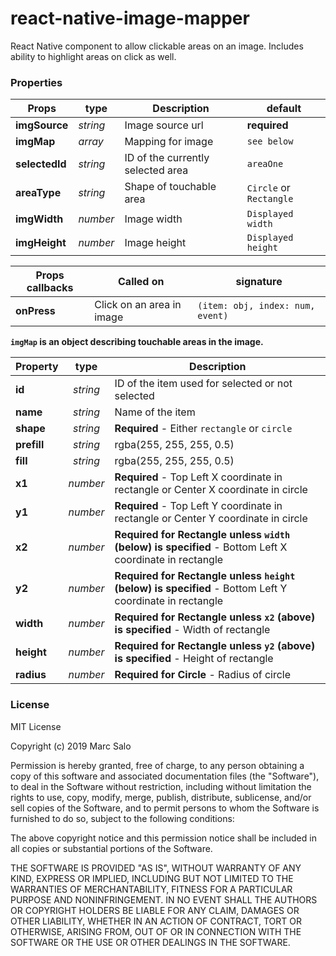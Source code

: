 # react-native-image-mapper

React Native component to allow clickable areas on an image. Includes ability to highlight areas on click as well.

### Properties

|Props|type|Description|default|
|---|---|---|---|
|**imgSource**|*string*|Image source url| **required**|
|**imgMap**|*array*|Mapping for image| `see below` |
|**selectedId**|*string*|ID of the currently selected area| `areaOne`|
|**areaType**|*string*|Shape of touchable area|`Circle` or `Rectangle`|
|**imgWidth**|*number*|Image width|`Displayed width`|
|**imgHeight**|*number*|Image height|`Displayed height`|

|Props callbacks|Called on|signature|
|---|---|---|
|**onPress**|Click on an area in image|`(item: obj, index: num, event)`|

**`imgMap` is an object describing touchable areas in the image.**

|Property| type|Description|
|---|:---:|---|
|**id**|*string*|ID of the item used for selected or not selected|
|**name**|*string*|Name of the item|
|**shape**|*string*|**Required** - Either `rectangle` or `circle`|
|**prefill**|*string*|rgba(255, 255, 255, 0.5)|
|**fill**|*string*|rgba(255, 255, 255, 0.5)|
|**x1**|*number*|**Required** - Top Left X coordinate in rectangle or Center X coordinate in circle|
|**y1**|*number*|**Required** - Top Left Y coordinate in rectangle or Center Y coordinate in circle|
|**x2**|*number*|**Required for Rectangle unless `width` (below) is specified** - Bottom Left X coordinate in rectangle|
|**y2**|*number*|**Required for Rectangle unless `height` (below) is specified** - Bottom Left Y coordinate in rectangle|
|**width**|*number*|**Required for Rectangle unless `x2` (above) is specified** - Width of rectangle|
|**height**|*number*|**Required for Rectangle unless `y2` (above) is specified** - Height of rectangle|
|**radius**|*number*|**Required for Circle** - Radius of circle|

### License
MIT License

Copyright (c) 2019 Marc Salo

Permission is hereby granted, free of charge, to any person obtaining a copy
of this software and associated documentation files (the "Software"), to deal
in the Software without restriction, including without limitation the rights
to use, copy, modify, merge, publish, distribute, sublicense, and/or sell
copies of the Software, and to permit persons to whom the Software is
furnished to do so, subject to the following conditions:

The above copyright notice and this permission notice shall be included in all
copies or substantial portions of the Software.

THE SOFTWARE IS PROVIDED "AS IS", WITHOUT WARRANTY OF ANY KIND, EXPRESS OR
IMPLIED, INCLUDING BUT NOT LIMITED TO THE WARRANTIES OF MERCHANTABILITY,
FITNESS FOR A PARTICULAR PURPOSE AND NONINFRINGEMENT. IN NO EVENT SHALL THE
AUTHORS OR COPYRIGHT HOLDERS BE LIABLE FOR ANY CLAIM, DAMAGES OR OTHER
LIABILITY, WHETHER IN AN ACTION OF CONTRACT, TORT OR OTHERWISE, ARISING FROM,
OUT OF OR IN CONNECTION WITH THE SOFTWARE OR THE USE OR OTHER DEALINGS IN THE
SOFTWARE.